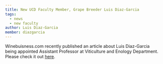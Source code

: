 ```yaml
---
title: New UCD Faculty Member, Grape Breeder Luis Diaz-Garcia
tags:
  - news
  - new faculty
author: Luis Diaz-Garcia
member: diazgarcia
---
```


Winebuisness.com recently published an article about Luis Diaz-Garcia being appointed Assistant Professor at Viticulture and Enology 
Department. Please check it out [here](https://www.winebusiness.com/news/article/258648). 
